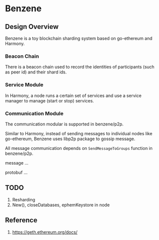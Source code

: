 # Benzene

## Design Overview

Benzene is a toy blockchain sharding system based on go-ethereum and Harmony.

### Beacon Chain

There is a beacon chain used to record the identities of participants (such as peer id) and their shard ids.

### Service Module

In Harmony, a node runs a certain set of services and use a service manager to manage (start or stop) services.

### Communication Module

The communication modular is supported in benzene/p2p.

Similar to Harmony, instead of sending messages to individual nodes like go-ethereum, Benzene uses libp2p package to gossip message.

All message communication depends on `SendMessageToGroups` function in benzene/p2p.

message ...

protobuf ...

## TODO

1. Resharding
2. New(), closeDatabases, ephemKeystore in node

## Reference

1. https://geth.ethereum.org/docs/